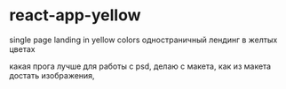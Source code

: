 # react-app-yellow

single page landing in yellow colors
одностраничный лендинг в желтых цветах



какая прога лучше для работы с psd,  делаю с макета, как из макета достать изображения, 
